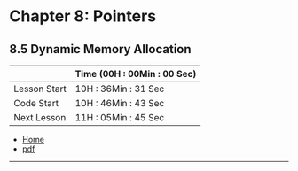 # Chapter 8: Pointers
## 8.5 Dynamic Memory Allocation
||Time (00H : 00Min : 00 Sec)|
|-|-|
 |Lesson Start           | 10H : 36Min : 31 Sec |  
 |Code Start             | 10H : 46Min : 43 Sec |  
 |Next Lesson            | 11H : 05Min : 45 Sec |

* [Home](/README.md)
* [pdf](./8.5-Dyanamic-memory-allocation.pdf)

---
